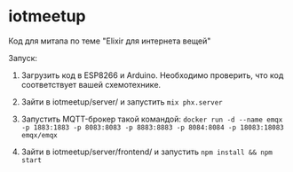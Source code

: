 # iotmeetup
Код для митапа по теме "Elixir для интернета вещей"

Запуск:

1. Загрузить код в ESP8266 и Arduino. Необходимо проверить, что код соответствует вашей схемотехнике.

2. Зайти в iotmeetup/server/ и запустить
`mix phx.server`

3. Запустить MQTT-брокер такой командой: `docker run -d --name emqx -p 1883:1883 -p 8083:8083 -p 8883:8883 -p 8084:8084 -p 18083:18083 emqx/emqx`

4. Зайти в iotmeetup/server/frontend/ и запустить
`npm install && npm start`
